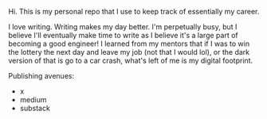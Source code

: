 

Hi. This is my personal repo that I use to keep track of essentially my career. 

I love writing. Writing makes my day better. I'm perpetually busy, but I believe I'll eventually make time to write as I believe it's a large part of becoming a good engineer! I learned from my mentors that if I was to win the lottery the next day and leave my job (not that I would lol), or the dark version of that is go to a car crash, what's left of me is my digital footprint.

Publishing avenues:
- x 
- medium 
- substack